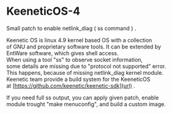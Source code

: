 # KeeneticOS-4
Small patch to enable netlink_diag ( ss command ) .


Keenetic OS is linux 4.9 kernel based OS with a collection  
of GNU and proprietary software tools. It can be extended by  
EntWare software, which gives shell access.  
  When using a tool "ss" to observe socket information,   
some details are missing due to "protocol not supported" error.  
This happens, because of missing netlink_diag kernel module.  
   Keenetic team provide a build system for the KeeneticOS  
at [https://github.com/keenetic/keenetic-sdk](url) .  

  If you need full ss output, you can apply given patch, enable  
module trought "make menuconfig", and build a custom image. 

 
